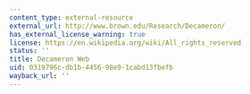 ```yaml
---
content_type: external-resource
external_url: http://www.brown.edu/Research/Decameron/
has_external_license_warning: true
license: https://en.wikipedia.org/wiki/All_rights_reserved
status: ''
title: Decameron Web
uid: 0319796c-db1b-4456-98e9-1cabd13fbefb
wayback_url: ''
---
```

